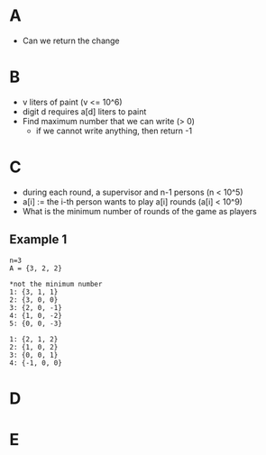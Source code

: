 # A

* Can we return the change

# B

* v liters of paint (v <= 10^6)
* digit d requires a[d] liters to paint
* Find maximum number that we can write (> 0)
  * if we cannot write anything, then return -1

# C

* during each round, a supervisor and n-1 persons (n < 10^5)
* a[i] := the i-th person wants to play a[i] rounds (a[i] < 10^9)
* What is the minimum number of rounds of the game as players

## Example 1

```
n=3
A = {3, 2, 2}

*not the minimum number
1: {3, 1, 1}
2: {3, 0, 0}
3: {2, 0, -1}
4: {1, 0, -2}
5: {0, 0, -3}

1: {2, 1, 2}
2: {1, 0, 2}
3: {0, 0, 1}
4: {-1, 0, 0}
```

# D

# E